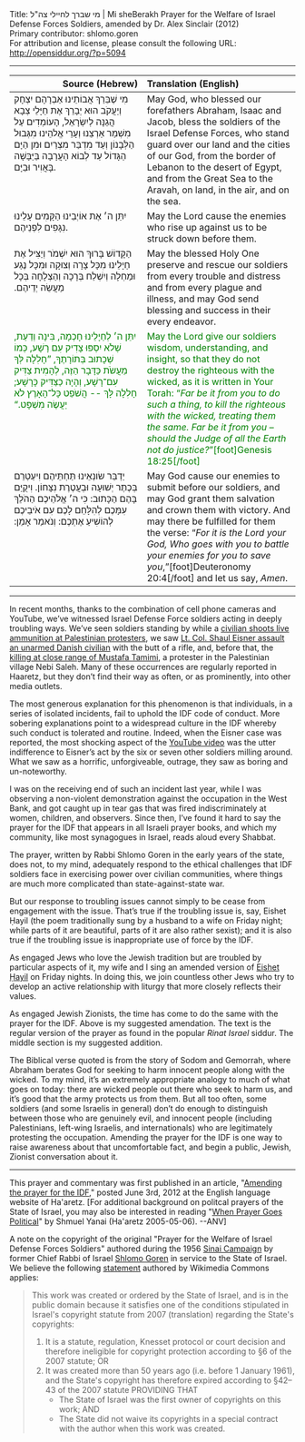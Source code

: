 <html>
<head></head>
<body>
Title: מי שברך לחיילי צה"ל | Mi sheBerakh Prayer for the Welfare of Israel Defense Forces Soldiers, amended by Dr. Alex Sinclair (2012)<br />
Primary contributor: shlomo.goren<br />
For attribution and license, please consult the following URL: <a href="http://opensiddur.org/?p=5094">http://opensiddur.org/?p=5094</a>
<p />
<hr />

<table style="margin-left: auto;margin-right: auto;" class="draggable">
<thead><tr><th id="x" style="text-align: right;">Source (Hebrew)</th><th style="text-align: left;">Translation (English)</th></tr></thead>
<tbody>
<tr>
<td style="vertical-align:top;" width="46%">
<div class="liturgy"><span lang="he">
מִי שֶׁבֵּרַךְ אֲבוֹתֵינוּ אַבְרָהָם יִצְחָק וְיַעֲקֹב 
הוּא יְבָרֵךְ אֶת חַיָּלֵי צְבָא הֲגַנָּה לְיִשְׂרָאֵל, 
הָעוֹמְדִים עַל מִשְׁמַר אַרְצֵנוּ וְעָרֵי אֱלהֵינוּ 
מִגְּבוּל הַלְּבָנוֹן וְעַד מִדְבַּר מִצְרַיִם 
וּמִן הַיָּם הַגָּדוֹל עַד לְבוֹא הָעֲרָבָה 
בַּיַּבָּשָׁה בָּאֲוִיר וּבַיָּם. 
</span></div></td>
 
<td style="vertical-align:top;" width="53%"><div class="english">
May God, who blessed our forefathers Abraham, Isaac and Jacob, 
bless the soldiers of the Israel Defense Forces, 
who stand guard over our land and the cities of our God, 
from the border of Lebanon to the desert of Egypt, 
and from the Great Sea to the Aravah, 
on land, in the air, and on the sea. 
</div></td></tr>


<tr><td style="vertical-align:top;" width="46%">
<div class="liturgy"><span lang="he">
יִתֵּן ה׳ אֶת אוֹיְבֵינוּ הַקָּמִים עָלֵינוּ 
נִגָּפִים לִפְנֵיהֶם. 
</span></div></td>
 
<td style="vertical-align:top;" width="53%"><div class="english">
May the Lord cause the enemies who rise up against us 
to be struck down before them.
</div></td></tr>


<tr><td style="vertical-align:top;" width="46%">
<div class="liturgy"><span lang="he">
הַקָּדוֹשׁ בָּרוּךְ הוּא יִשְׁמֹר וְיַצִּיל אֶת חַיָלֵינוּ 
מִכָּל צָרָה וְצוּקָה וּמִכָּל נֶגַע וּמַחְלָה 
וְיִשְׁלַח בְּרָכָה וְהַצְלָחָה בְּכָל מַעֲשֵׂה יְדֵיהֶם.‏
</span></div></td>
 
<td style="vertical-align:top;" width="53%"><div class="english">
May the blessed Holy One preserve and rescue our soldiers 
from every trouble and distress and from every plague and illness, 
and may God send blessing and success in their every endeavor.
</div></td></tr>


<tr><td style="vertical-align:top;" width="46%"><div class="liturgy" style="color:green;"><span lang="he">
יִתֵּן ה׳ לְחַיָלֵינוּ חָכְמָה, בִּינָה וְדַעַת, 
שְׁלֹא יִסְפּוּ צָדִיק עִם רָשָׁע, 
כְּמוֹ שְׁכָתוּב בְּתוֹרָתֶךָ, 
”חָלִלָה לְּךָ מֵעֲשֹׂת כַּדָּבָר הַזֶּה, 
לְהָמִית צַדִּיק עִם־רָשָׁע, וְהָיָה כַצַּדִּיק כָּרָשָׁע; 
חָלִלָה לָּךְ -- הֲשֹׁפֵט כָּל־הָאָרֶץ לֹא יַעֲשֶׂה מִשְׁפָּט.“‏
</span></div></td>
 
<td style="vertical-align:top;" width="53%"><div class="english" style="color:green;">
May the Lord give our soldiers wisdom, understanding, and insight, 
so that they do not destroy the righteous with the wicked, 
as it is written in Your Torah: 
“<em>Far be it from you to do such a thing, 
to kill the righteous with the wicked, treating them the same. 
Far be it from you – should the Judge of all the Earth not do justice?</em>”[foot]Genesis 18:25[/foot]
</div></td></tr>


<tr><td style="vertical-align:top;" width="46%"><div class="liturgy"><span lang="he">
יַדְבֵּר שׂונְאֵינוּ תַּחְתֵּיהֶם 
וִיעַטְרֵם בְּכֶתֶר יְשׁוּעָה וּבְעֲטֶרֶת נִצָּחוֹן. 
וִיקֻיַּם בָּהֶם הַכָּתוּב: 
כִּי ה׳ אֱלֹהֵיכֶם 
הַהֹלֵךְ עִמָּכֶם לְהִלָּחֵם לָכֶם עִם אֹיבֵיכֶם 
לְהוֹשִׁיעַ אֶתְכֶם: 
וְנֹאמַר אָמֵן:‏
</span></div></td>
 
<td style="vertical-align:top;" width="53%"><div class="english">
May God cause our enemies to submit before our soldiers, 
and may God grant them salvation and crown them with victory. 
And may there be fulfilled for them the verse: 
“<em>For it is the Lord your God, 
Who goes with you to battle your enemies for you 
to save you</em>,”[foot]Deuteronomy 20:4[/foot] 
and let us say, <em>Amen</em>.</div>
</div></td></tr>
</tbody></table>

<hr />

In recent months, thanks to the combination of cell phone cameras and YouTube, we’ve witnessed Israel Defense Force soldiers acting in deeply troubling ways. We’ve seen soldiers standing by while a <a href="http://www.haaretz.com/news/diplomacy-defense/watch-israeli-settler-shoots-at-palestinians-while-idf-soldiers-stand-by-1.431570">civilian shoots live ammunition at Palestinian protesters</a>, we saw <a href="http://www.haaretz.com/news/diplomacy-defense/idf-chief-dismisses-officer-who-hit-danish-activist-with-rifle-1.425082">Lt. Col. Shaul Eisner assault an unarmed Danish civilian</a> with the butt of a rifle, and, before that, the <a href="http://www.haaretz.com/print-edition/news/palestinian-dies-after-hit-by-tear-gas-canister-1.400714">killing at close range of Mustafa Tamimi</a>, a protester in the Palestinian village Nebi Saleh. Many of these occurrences are regularly reported in Haaretz, but they don’t find their way as often, or as prominently, into other media outlets.

The most generous explanation for this phenomenon is that individuals, in a series of isolated incidents, fail to uphold the IDF code of conduct. More sobering explanations point to a widespread culture in the IDF whereby such conduct is tolerated and routine. Indeed, when the Eisner case was reported, the most shocking aspect of the <a href="http://www.haaretz.com/news/diplomacy-defense/video-senior-idf-officer-beats-pro-palestinian-activist-with-rifle-1.424454">YouTube video</a> was the utter indifference to Eisner’s act by the six or seven other soldiers milling around. What we saw as a horrific, unforgiveable, outrage, they saw as boring and un-noteworthy.

I was on the receiving end of such an incident last year, while I was observing a non-violent demonstration against the occupation in the West Bank, and got caught up in tear gas that was fired indiscriminately at women, children, and observers. Since then, I’ve found it hard to say the prayer for the IDF that appears in all Israeli prayer books, and which my community, like most synagogues in Israel, reads aloud every Shabbat.

The prayer, written by Rabbi Shlomo Goren in the early years of the state, does not, to my mind, adequately respond to the ethical challenges that IDF soldiers face in exercising power over civilian communities, where things are much more complicated than state-against-state war.

But our response to troubling issues cannot simply to be cease from engagement with the issue. That’s true if the troubling issue is, say, Eishet Ḥayil (the poem traditionally sung by a husband to a wife on Friday night; while parts of it are beautiful, parts of it are also rather sexist); and it is also true if the troubling issue is inappropriate use of force by the IDF.

As engaged Jews who love the Jewish tradition but are troubled by particular aspects of it, my wife and I sing an amended version of <a href="https://opensiddur.org/2012/01/an-adaptation-of-eyshet-hayil-by-alex-and-peri-sinclair/">Eishet Ḥayil</a> on Friday nights. In doing this, we join countless other Jews who try to develop an active relationship with liturgy that more closely reflects their values.

As engaged Jewish Zionists, the time has come to do the same with the prayer for the IDF. Above is my suggested amendation. The text is the regular version of the prayer as found in the popular <em>Rinat Israel</em> siddur. The middle section is my suggested addition.

The Biblical verse quoted is from the story of Sodom and Gemorrah, where Abraham berates God for seeking to harm innocent people along with the wicked. To my mind, it’s an extremely appropriate analogy to much of what goes on today: there are wicked people out there who seek to harm us, and it’s good that the army protects us from them. But all too often, some soldiers (and some Israelis in general) don’t do enough to distinguish between those who are genuinely evil, and innocent people (including Palestinians, left-wing Israelis, and internationals) who are legitimately protesting the occupation. Amending the prayer for the IDF is one way to raise awareness about that uncomfortable fact, and begin a public, Jewish, Zionist conversation about it.

<hr />

This prayer and commentary was first published in an article, "<a href="http://www.haaretz.com/jewish-world/the-jewish-thinker/amending-the-prayer-for-the-idf-1.433981">Amending the prayer for the IDF</a>," posted June 3rd, 2012 at the English language website of Ha'aretz. [For additional background on politcal prayers of the State of Israel, you may also be interested in reading "<a href="http://www.haaretz.com/misc/article-print-page/when-prayer-goes-political-1.157916?trailingPath=2.169%2C">When Prayer Goes Political</a>" by Shmuel Yanai (Ha'aretz 2005-05-06). --ANV]

A note on the copyright of the original "Prayer for the Welfare of Israel Defense Forces Soldiers" authored during the 1956 <a href="http://en.wikipedia.org/wiki/Suez_Crisis">Sinai Campaign</a> by former Chief Rabbi of Israel <a href="http://en.wikipedia.org/wiki/Shlomo_Goren">Shlomo Goren</a> in service to the State of Israel. We believe the following <a href="http://commons.wikimedia.org/wiki/Template:PD-IsraelGov">statement</a> authored by Wikimedia Commons applies:

<blockquote>This work was created or ordered by the State of Israel, and is in the public domain because it satisfies one of the conditions stipulated in Israel's copyright statute from 2007 (translation) regarding the State's copyrights:
  <ol>
    <li>It is a statute, regulation, Knesset protocol or court decision and therefore ineligible for copyright protection according to §6 of the 2007 statute; OR</li>
    <li> It was created more than 50 years ago (i.e. before 1 January 1961), and the State's copyright has therefore expired according to §42–43 of the 2007 statute PROVIDING THAT
<ul>
    <li> The State of Israel was the first owner of copyrights on this work; AND</li>
        <li> The State did not waive its copyrights in a special contract with the author when this work was created.</li>
</ul></li></ol>
</blockquote>
</body>
</html>